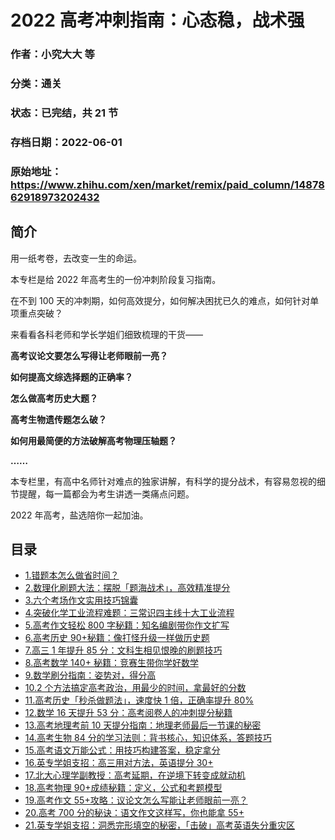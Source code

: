 # 2022 高考冲刺指南：心态稳，战术强

### 作者：小究大大 等

### 分类：通关

### 状态：已完结，共 21 节

### 存档日期：2022-06-01

### 原始地址：https://www.zhihu.com/xen/market/remix/paid_column/1487862918973202432


## 简介
用一纸考卷，去改变一生的命运。


本专栏是给 2022 年高考生的一份冲刺阶段复习指南。


在不到 100 天的冲刺期，如何高效提分，如何解决困扰已久的难点，如何针对单项重点突破？


来看看各科老师和学长学姐们细致梳理的干货——


**高考议论文要怎么写得让老师眼前一亮？**


**如何提高文综选择题的正确率？**


**怎么做高考历史大题？**


**高考生物遗传题怎么破？**


**如何用最简便的方法破解高考物理压轴题？**


**……**


本专栏里，有高中名师针对难点的独家讲解，有科学的提分战术，有容易忽视的细节提醒，每一篇都会为考生讲透一类痛点问题。


2022 年高考，盐选陪你一起加油。




## 目录
- [1.错题本怎么做省时间？](1.错题本怎么做省时间？.md)
- [2.数理化刷题大法：摆脱「题海战术」，高效精准提分](2.数理化刷题大法：摆脱「题海战术」，高效精准提分.md)
- [3.六个考场作文实用技巧锦囊](3.六个考场作文实用技巧锦囊.md)
- [4.突破化学工业流程难题：三常识四主线十大工业流程](4.突破化学工业流程难题：三常识四主线十大工业流程.md)
- [5.高考作文轻松 800 字秘籍：知名编剧带你作文扩写](5.高考作文轻松%20800%20字秘籍：知名编剧带你作文扩写.md)
- [6.高考历史 90+秘籍：像打怪升级一样做历史题](6.高考历史%2090+秘籍：像打怪升级一样做历史题.md)
- [7.高三 1 年提升 85 分：文科生相见恨晚的刷题技巧](7.高三%201%20年提升%2085%20分：文科生相见恨晚的刷题技巧.md)
- [8.高考数学 140+ 秘籍：竞赛生带你学好数学](8.高考数学%20140+%20秘籍：竞赛生带你学好数学.md)
- [9.数学刷分指南：姿势对，得分高](9.数学刷分指南：姿势对，得分高.md)
- [10.2 个方法搞定高考政治，用最少的时间，拿最好的分数](10.2%20个方法搞定高考政治，用最少的时间，拿最好的分数.md)
- [11.高考历史「秒杀做题法」，速度快 1 倍，正确率提升 80%](11.高考历史「秒杀做题法」，速度快%201%20倍，正确率提升%2080%.md)
- [12.数学 16 天提升 53 分：高考阅卷人的冲刺提分秘籍](12.数学%2016%20天提升%2053%20分：高考阅卷人的冲刺提分秘籍.md)
- [13.高考地理考前 10 天提分指南：地理老师最后一节课的秘密](13.高考地理考前%2010%20天提分指南：地理老师最后一节课的秘密.md)
- [14.高考生物 84 分的学习法则：背书核心，知识体系，答题技巧](14.高考生物%2084%20分的学习法则：背书核心，知识体系，答题技巧.md)
- [15.高考语文万能公式：用技巧构建答案，稳定拿分](15.高考语文万能公式：用技巧构建答案，稳定拿分.md)
- [16.英专学姐支招：高三用对方法，英语提分 30+](16.英专学姐支招：高三用对方法，英语提分%2030+.md)
- [17.北大心理学副教授：高考延期，在逆境下转变成就动机](17.北大心理学副教授：高考延期，在逆境下转变成就动机.md)
- [18.高考物理 90+成绩秘籍：定义，公式和考题模型](18.高考物理%2090+成绩秘籍：定义，公式和考题模型.md)
- [19.高考作文 55+攻略：议论文怎么写能让老师眼前一亮？](19.高考作文%2055+攻略：议论文怎么写能让老师眼前一亮？.md)
- [20.高考 700 分的秘诀：语文作文这样写，你也能拿 55+](20.高考%20700%20分的秘诀：语文作文这样写，你也能拿%2055+.md)
- [21.英专学姐支招：洞悉完形填空的秘密，「击破」高考英语失分重灾区](21.英专学姐支招：洞悉完形填空的秘密，「击破」高考英语失分重灾区.md)